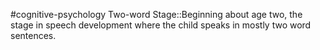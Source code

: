 #cognitive-psychology 
Two-word Stage::Beginning about age two, the stage in speech development where the child speaks in mostly two word sentences. 